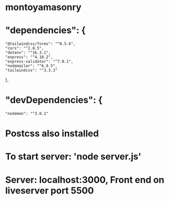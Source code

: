 # montoyamasonry

#  "dependencies": {
    "@tailwindcss/forms": "^0.5.6",
    "cors": "^2.8.5",
    "dotenv": "^16.3.1",
    "express": "^4.18.2",
    "express-validator": "^7.0.1",
    "nodemailer": "^6.9.5",
    "tailwindcss": "^3.3.3"
  },
#  "devDependencies": {
    "nodemon": "^3.0.1"

# Postcss also installed
# To start server: 'node server.js'
# Server: localhost:3000, Front end on liveserver port 5500
